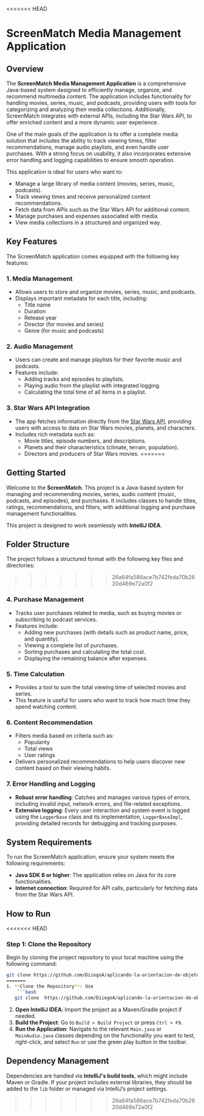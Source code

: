 <<<<<<< HEAD
# ScreenMatch Media Management Application

## Overview
The **ScreenMatch Media Management Application** is a comprehensive Java-based system designed to efficiently manage, organize, and recommend multimedia content. The application includes functionality for handling movies, series, music, and podcasts, providing users with tools for categorizing and analyzing their media collections. Additionally, ScreenMatch integrates with external APIs, including the Star Wars API, to offer enriched content and a more dynamic user experience.

One of the main goals of the application is to offer a complete media solution that includes the ability to track viewing times, filter recommendations, manage audio playlists, and even handle user purchases. With a strong focus on usability, it also incorporates extensive error handling and logging capabilities to ensure smooth operation.

This application is ideal for users who want to:
- Manage a large library of media content (movies, series, music, podcasts).
- Track viewing times and receive personalized content recommendations.
- Fetch data from APIs such as the Star Wars API for additional content.
- Manage purchases and expenses associated with media.
- View media collections in a structured and organized way.

## Key Features
The ScreenMatch application comes equipped with the following key features:

### **1. Media Management**
- Allows users to store and organize movies, series, music, and podcasts.
- Displays important metadata for each title, including:
  - Title name
  - Duration
  - Release year
  - Director (for movies and series)
  - Genre (for music and podcasts)

### **2. Audio Management**
- Users can create and manage playlists for their favorite music and podcasts.
- Features include:
  - Adding tracks and episodes to playlists.
  - Playing audio from the playlist with integrated logging.
  - Calculating the total time of all items in a playlist.

### **3. Star Wars API Integration**
- The app fetches information directly from the [Star Wars API](https://swapi.dev/), providing users with access to data on Star Wars movies, planets, and characters.
- Includes rich metadata such as:
  - Movie titles, episode numbers, and descriptions.
  - Planets and their characteristics (climate, terrain, population).
  - Directors and producers of Star Wars movies.
=======

## Getting Started

Welcome to the **ScreenMatch**. This project is a Java-based system for managing and recommending movies, series, audio content (music, podcasts, and episodes), and purchases. It includes classes to handle titles, ratings, recommendations, and filters, with additional logging and purchase management functionalities.

This project is designed to work seamlessly with **IntelliJ IDEA**.

## Folder Structure

The project follows a structured format with the following key files and directories:
>>>>>>> 26a64fa586ace7b742feda70b2620d469e72a0f2

### **4. Purchase Management**
- Tracks user purchases related to media, such as buying movies or subscribing to podcast services.
- Features include:
  - Adding new purchases (with details such as product name, price, and quantity).
  - Viewing a complete list of purchases.
  - Sorting purchases and calculating the total cost.
  - Displaying the remaining balance after expenses.

### **5. Time Calculation**
- Provides a tool to sum the total viewing time of selected movies and series.
- This feature is useful for users who want to track how much time they spend watching content.

### **6. Content Recommendation**
- Filters media based on criteria such as:
  - Popularity
  - Total views
  - User ratings
- Delivers personalized recommendations to help users discover new content based on their viewing habits.

### **7. Error Handling and Logging**
- **Robust error handling**: Catches and manages various types of errors, including invalid input, network errors, and file-related exceptions.
- **Extensive logging**: Every user interaction and system event is logged using the `LoggerBase` class and its implementation, `LoggerBaseImpl`, providing detailed records for debugging and tracking purposes.

## System Requirements
To run the ScreenMatch application, ensure your system meets the following requirements:
- **Java SDK 8 or higher**: The application relies on Java for its core functionalities.
- **Internet connection**: Required for API calls, particularly for fetching data from the Star Wars API.

## How to Run

<<<<<<< HEAD
### Step 1: Clone the Repository
Begin by cloning the project repository to your local machine using the following command:
```bash
git clone https://github.com/DiiegoA/aplicando-la-orientacion-de-objetos-ONE.git
=======
1. **Clone the Repository**: Use
    ```bash
   git clone  https://github.com/DiiegoA/aplicando-la-orientacion-de-objetos-ONE.git
   ```
2. **Open IntelliJ IDEA**: Import the project as a Maven/Gradle project if needed.
3. **Build the Project**: Go to `Build > Build Project` or press `Ctrl + F9`.
4. **Run the Application**: Navigate to the relevant `Main.java` or `MainAudio.java` classes depending on the functionality you want to test, right-click, and select `Run` or use the green play button in the toolbar.

## Dependency Management

Dependencies are handled via **IntelliJ's build tools**, which might include Maven or Gradle. If your project includes external libraries, they should be added to the `lib` folder or managed via IntelliJ’s project settings.
>>>>>>> 26a64fa586ace7b742feda70b2620d469e72a0f2
